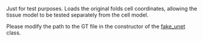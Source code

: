 Just for test purposes. Loads the original folds cell coordinates, allowing the tissue model to be tested separately from the cell model.


Please modify the path to the GT file in the constructor of the [fake_unet](fake_unet.py) class.